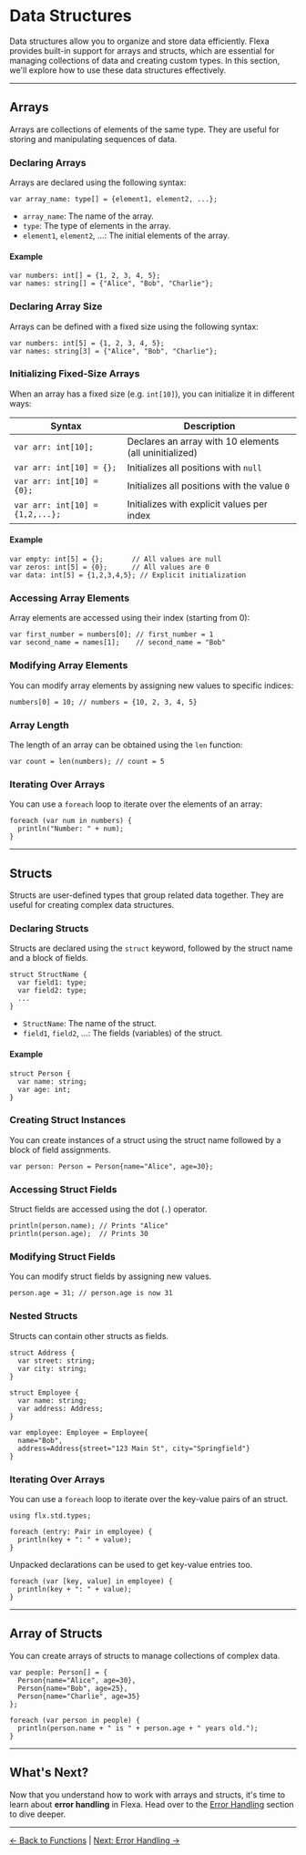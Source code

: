 # Data Structures

Data structures allow you to organize and store data efficiently. Flexa provides built-in support for arrays and structs, which are essential for managing collections of data and creating custom types. In this section, we'll explore how to use these data structures effectively.

---

## Arrays

Arrays are collections of elements of the same type. They are useful for storing and manipulating sequences of data.

### Declaring Arrays

Arrays are declared using the following syntax:

```flexa
var array_name: type[] = {element1, element2, ...};
```

- `array_name`: The name of the array.
- `type`: The type of elements in the array.
- `element1`, `element2`, ...: The initial elements of the array.

#### Example

```flexa
var numbers: int[] = {1, 2, 3, 4, 5};
var names: string[] = {"Alice", "Bob", "Charlie"};
```

### Declaring Array Size

Arrays can be defined with a fixed size using the following syntax:

```flexa
var numbers: int[5] = {1, 2, 3, 4, 5};
var names: string[3] = {"Alice", "Bob", "Charlie"};
```

### Initializing Fixed-Size Arrays

When an array has a fixed size (e.g. `int[10]`), you can initialize it in different ways:

| Syntax                          | Description                                            |
| ------------------------------- | ------------------------------------------------------ |
| `var arr: int[10];`             | Declares an array with 10 elements (all uninitialized) |
| `var arr: int[10] = {};`        | Initializes all positions with `null`                  |
| `var arr: int[10] = {0};`       | Initializes all positions with the value `0`           |
| `var arr: int[10] = {1,2,...};` | Initializes with explicit values per index             |

#### Example

```flexa
var empty: int[5] = {};       // All values are null
var zeros: int[5] = {0};      // All values are 0
var data: int[5] = {1,2,3,4,5}; // Explicit initialization
```

### Accessing Array Elements

Array elements are accessed using their index (starting from 0):

```flexa
var first_number = numbers[0]; // first_number = 1
var second_name = names[1];    // second_name = "Bob"
```

### Modifying Array Elements

You can modify array elements by assigning new values to specific indices:

```flexa
numbers[0] = 10; // numbers = {10, 2, 3, 4, 5}
```

### Array Length

The length of an array can be obtained using the `len` function:

```flexa
var count = len(numbers); // count = 5
```

### Iterating Over Arrays

You can use a `foreach` loop to iterate over the elements of an array:

```flexa
foreach (var num in numbers) {
  println("Number: " + num);
}
```

---

## Structs

Structs are user-defined types that group related data together. They are useful for creating complex data structures.

### Declaring Structs
Structs are declared using the `struct` keyword, followed by the struct name and a block of fields.

```flexa
struct StructName {
  var field1: type;
  var field2: type;
  ...
}
```

- `StructName`: The name of the struct.
- `field1`, `field2`, ...: The fields (variables) of the struct.

#### Example
```flexa
struct Person {
  var name: string;
  var age: int;
}
```

### Creating Struct Instances
You can create instances of a struct using the struct name followed by a block of field assignments.

```flexa
var person: Person = Person{name="Alice", age=30};
```

### Accessing Struct Fields
Struct fields are accessed using the dot (`.`) operator.

```flexa
println(person.name); // Prints "Alice"
println(person.age);  // Prints 30
```

### Modifying Struct Fields
You can modify struct fields by assigning new values.

```flexa
person.age = 31; // person.age is now 31
```

### Nested Structs
Structs can contain other structs as fields.

```flexa
struct Address {
  var street: string;
  var city: string;
}

struct Employee {
  var name: string;
  var address: Address;
}

var employee: Employee = Employee{
  name="Bob",
  address=Address{street="123 Main St", city="Springfield"}
}
```

### Iterating Over Arrays
You can use a `foreach` loop to iterate over the key-value pairs of an struct.

```flexa
using flx.std.types;

foreach (entry: Pair in employee) {
  println(key + ": " + value);
}
```

Unpacked declarations can be used to get key-value entries too.

```flexa
foreach (var [key, value] in employee) {
  println(key + ": " + value);
}
```

---

## Array of Structs

You can create arrays of structs to manage collections of complex data.

```flexa
var people: Person[] = {
  Person{name="Alice", age=30},
  Person{name="Bob", age=25},
  Person{name="Charlie", age=35}
};

foreach (var person in people) {
  println(person.name + " is " + person.age + " years old.");
}
```

---

## What's Next?

Now that you understand how to work with arrays and structs, it's time to learn about **error handling** in Flexa. Head over to the [Error Handling](error-handling) section to dive deeper.

---

[← Back to Functions](functions) | [Next: Error Handling →](error-handling)
